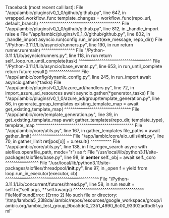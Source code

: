 Traceback (most recent call last):
  File "/app/iambic/plugins/v0_1_0/github/github.py", line 647, in wrapped_workflow_func
    template_changes = workflow_func(repo_url, default_branch)
                       ^^^^^^^^^^^^^^^^^^^^^^^^^^^^^^^^^^^^^^^
  File "/app/iambic/plugins/v0_1_0/github/github.py", line 812, in _handle_import
    raise e
  File "/app/iambic/plugins/v0_1_0/github/github.py", line 802, in _handle_import
    asyncio.run(config.run_import(exe_message, repo_dir))
  File "/Python-3.11.1/Lib/asyncio/runners.py", line 190, in run
    return runner.run(main)
           ^^^^^^^^^^^^^^^^
  File "/Python-3.11.1/Lib/asyncio/runners.py", line 118, in run
    return self._loop.run_until_complete(task)
           ^^^^^^^^^^^^^^^^^^^^^^^^^^^^^^^^^^^
  File "/Python-3.11.1/Lib/asyncio/base_events.py", line 653, in run_until_complete
    return future.result()
           ^^^^^^^^^^^^^^^
  File "/app/iambic/config/dynamic_config.py", line 245, in run_import
    await asyncio.gather(*tasks)
  File "/app/iambic/plugins/v0_1_0/azure_ad/handlers.py", line 72, in import_azure_ad_resources
    await asyncio.gather(*generator_tasks)
  File "/app/iambic/plugins/v0_1_0/azure_ad/group/template_generation.py", line 86, in generate_group_templates
    existing_template_map = await get_existing_template_map(
                            ^^^^^^^^^^^^^^^^^^^^^^^^^^^^^^^^
  File "/app/iambic/core/template_generation.py", line 39, in get_existing_template_map
    await gather_templates(repo_dir, template_type), template_map
    ^^^^^^^^^^^^^^^^^^^^^^^^^^^^^^^^^^^^^^^^^^^^^^^
  File "/app/iambic/core/utils.py", line 167, in gather_templates
    file_paths = await gather_limit(
                 ^^^^^^^^^^^^^^^^^^^
  File "/app/iambic/core/aio_utils/__init__.py", line 70, in gather_limit
    ret[pos[x]] = x.result()
                  ^^^^^^^^^^
  File "/app/iambic/core/utils.py", line 138, in file_regex_search
    async with aiofiles.open(file_path, mode="r") as f:
  File "/usr/local/lib/python3.11/site-packages/aiofiles/base.py", line 98, in __aenter__
    self._obj = await self._coro
                ^^^^^^^^^^^^^^^^
  File "/usr/local/lib/python3.11/site-packages/aiofiles/threadpool/__init__.py", line 97, in _open
    f = yield from loop.run_in_executor(executor, cb)
        ^^^^^^^^^^^^^^^^^^^^^^^^^^^^^^^^^^^^^^^^^^^^^
  File "/Python-3.11.1/Lib/concurrent/futures/thread.py", line 58, in run
    result = self.fn(*self.args, **self.kwargs)
             ^^^^^^^^^^^^^^^^^^^^^^^^^^^^^^^^^^
FileNotFoundError: [Errno 2] No such file or directory: '/tmp/lambda5_23l8da/.iambic/repos/resources/google_workspace/group/iambic.org/iambic_test_group_9bca5dc0_2351_4990_8c00_93302adfbd5f.yaml'
